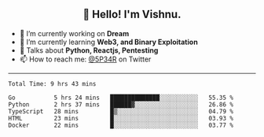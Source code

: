 <h2 align="center">👋 Hello! I'm Vishnu.</h2>


- 🔭 I’m currently working on **Dream**
- 🌱 I’m currently learning **Web3, and Binary Exploitation**
- 💬 Talks about **Python, Reactjs, Pentesting**
- 📫 How to reach me: [@5P34R](https://twitter.com/Vishnu27302693) on Twitter

---
<!--START_SECTION:waka-->

```text
Total Time: 9 hrs 43 mins

Go           5 hrs 24 mins   ██████████████░░░░░░░░░░░   55.35 %
Python       2 hrs 37 mins   ██████▓░░░░░░░░░░░░░░░░░░   26.86 %
TypeScript   28 mins         █▒░░░░░░░░░░░░░░░░░░░░░░░   04.79 %
HTML         23 mins         █░░░░░░░░░░░░░░░░░░░░░░░░   03.93 %
Docker       22 mins         █░░░░░░░░░░░░░░░░░░░░░░░░   03.77 %
```

<!--END_SECTION:waka-->
